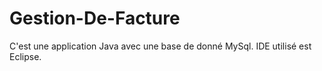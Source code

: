 # Gestion-De-Facture
C'est une application Java avec une base de donné  MySql. IDE utilisé est Eclipse.

